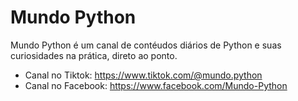 # Mundo Python

Mundo Python é um canal de contéudos diários de Python e suas curiosidades na prática, direto ao ponto.

- Canal no Tiktok: https://www.tiktok.com/@mundo.python
- Canal no Facebook: https://www.facebook.com/Mundo-Python